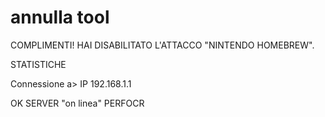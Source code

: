 # annulla tool
COMPLIMENTI! HAI DISABILITATO L'ATTACCO "NINTENDO HOMEBREW".

STATISTICHE

Connessione a> IP 192.168.1.1
 
OK SERVER "on linea"
PERFOCR
